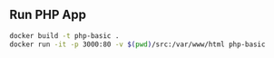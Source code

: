 ## Run PHP App

```bash
docker build -t php-basic .
docker run -it -p 3000:80 -v $(pwd)/src:/var/www/html php-basic
```